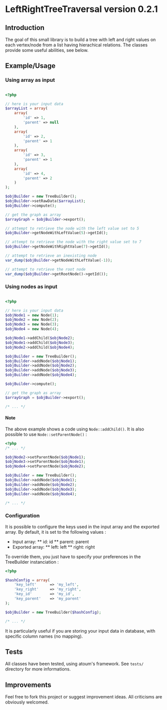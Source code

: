 # LeftRightTreeTraversal version 0.2.1

## Introduction

The goal of this small library is to build a tree with left and right values on each vertex/node from a list having hierachical relations.
The classes provide some useful abilities, see below.

## Example/Usage

### Using array as input
``` php

<?php 

// here is your input data
$arrayList = array(
	array(
		'id' => 1,
		'parent' => null
	),
	array(
		'id' => 2,
		'parent' => 1
	),
	array(
		'id' => 3,
		'parent' => 1
	),
	array(
		'id' => 4,
		'parent' => 2
	)
);

$objBuilder = new TreeBuilder();
$objBuilder->setRawData($arrayList);
$objBuilder->compute();

// get the graph as array
$arrayGraph = $objBuilder->export();

// attempt to retrieve the node with the left value set to 5
$objBuilder->getNodeWithLeftValue(5)->getId();

// attempt to retrieve the node with the right value set to 7
$objBuilder->getNodeWithRightValue(7)->getId();

// attempt to retrieve an inexisting node
var_dump($objBuilder->getNodeWithLeftValue(-1));

// attempt to retrieve the root node
var_dump($objBuilder->getRootNode()->getId());
```

### Using nodes as input

``` php

<?php 

// here is your input data
$objNode1 = new Node(1);
$objNode2 = new Node(2);
$objNode3 = new Node(3);
$objNode4 = new Node(4);

$objNode1->addChild($objNode2);
$objNode1->addChild($objNode3);
$objNode2->addChild($objNode4);

$objBuilder = new TreeBuilder();
$objBuilder->addNode($objNode1);
$objBuilder->addNode($objNode2);
$objBuilder->addNode($objNode3);
$objBuilder->addNode($objNode4);

$objBuilder->compute();

// get the graph as array
$arrayGraph = $objBuilder->export();

/* ... */

```

#### Note

The above example shows a code using `Node::addChild()`.
It is also possible to use `Node::setParentNode()` :

``` php
<?php 
/* ... */

$objNode2->setParentNode($objNode1);
$objNode3->setParentNode($objNode1);
$objNode4->setParentNode($objNode2);

$objBuilder = new TreeBuilder();
$objBuilder->addNode($objNode1);
$objBuilder->addNode($objNode2);
$objBuilder->addNode($objNode3);
$objBuilder->addNode($objNode4);

/* ... */

```

### Configuration

It is possible to configure the keys used in the input array and the exported array.
By default, it is set to the following values :

* Input array:
** id: id
** parent: parent
* Exported array:
** left: left
** right: right

To override them, you just have to specify your preferences in the TreeBuilder instanciation :

``` php
<?php 

$hashConfig = array(
    'key_left'      => 'my_left',
    'key_right'     => 'my_right',
    'key_id'        => 'my_id',
    'key_parent'    => 'my_parent'
);

$objBuilder = new TreeBuilder($hashConfig);

/* ... */

```
It is particularly useful if you are storing your input data in database, with specific column names (no mapping).

## Tests
All classes have been tested, using atoum's framework. See `tests/` directory for more informations.

## Improvements
Feel free to fork this project or suggest improvement ideas. All criticisms are obviously welcomed.
